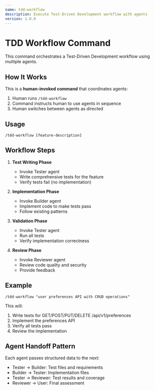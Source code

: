 ```yaml
---
name: tdd-workflow
description: Execute Test-Driven Development workflow with agents
version: 1.0.0
---
```


# TDD Workflow Command

This command orchestrates a Test-Driven Development workflow using multiple agents.

## How It Works

This is a **human-invoked command** that coordinates agents:
1. Human runs `/tdd-workflow`
2. Command instructs human to use agents in sequence
3. Human switches between agents as directed

## Usage
```
/tdd-workflow [feature-description]
```

## Workflow Steps

1. **Test Writing Phase**
   - Invoke Tester agent
   - Write comprehensive tests for the feature
   - Verify tests fail (no implementation)

2. **Implementation Phase**
   - Invoke Builder agent
   - Implement code to make tests pass
   - Follow existing patterns

3. **Validation Phase**
   - Invoke Tester agent
   - Run all tests
   - Verify implementation correctness

4. **Review Phase**
   - Invoke Reviewer agent
   - Review code quality and security
   - Provide feedback

## Example
```
/tdd-workflow "user preferences API with CRUD operations"
```

This will:
1. Write tests for GET/POST/PUT/DELETE /api/v1/preferences
2. Implement the preferences API
3. Verify all tests pass
4. Review the implementation

## Agent Handoff Pattern
Each agent passes structured data to the next:
- Tester → Builder: Test files and requirements
- Builder → Tester: Implementation files
- Tester → Reviewer: Test results and coverage
- Reviewer → User: Final assessment